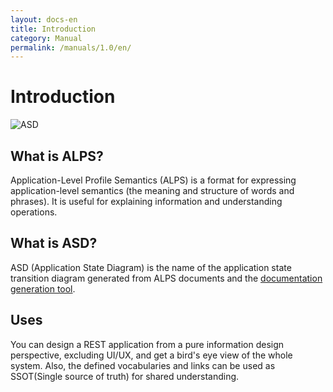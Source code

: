 ```yaml
---
layout: docs-en
title: Introduction
category: Manual
permalink: /manuals/1.0/en/
---
```

# Introduction

![ASD](https://alps-asd.github.io/app-state-diagram/blog/profile.svg)

## What is ALPS?

Application-Level Profile Semantics (ALPS) is a format for expressing application-level semantics (the meaning and structure of words and phrases). It is useful for explaining information and understanding operations.

## What is ASD?

ASD (Application State Diagram) is the name of the application state transition diagram generated from ALPS documents and the [documentation generation tool](https://github.com/alps-asd/app-state-diagram).


## Uses

You can design a REST application from a pure information design perspective, excluding UI/UX, and get a bird's eye view of the whole system. Also, the defined vocabularies and links can be used as SSOT(Single source of truth) for shared understanding.

